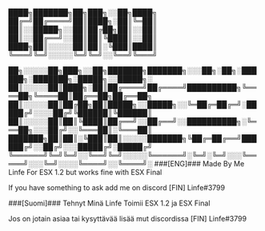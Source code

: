 ████╗███████╗██╗███╗░░██╗████╗
██╔═╝██╔════╝██║████╗░██║╚═██║
██║░░█████╗░░██║██╔██╗██║░░██║
██║░░██╔══╝░░██║██║╚████║░░██║
████╗██║░░░░░██║██║░╚███║████║
╚═══╝╚═╝░░░░░╚═╝╚═╝░░╚══╝╚═══╝

██╗░░░░░██╗███╗░░██╗███████╗███████╗░░░██╗░██╗░██████╗░███████╗░█████╗░░█████╗░
██║░░░░░██║████╗░██║██╔════╝██╔════╝██████████╗╚════██╗╚════██║██╔══██╗██╔══██╗
██║░░░░░██║██╔██╗██║█████╗░░█████╗░░╚═██╔═██╔═╝░█████╔╝░░░░██╔╝╚██████║╚██████║
██║░░░░░██║██║╚████║██╔══╝░░██╔══╝░░██████████╗░╚═══██╗░░░██╔╝░░╚═══██║░╚═══██║
███████╗██║██║░╚███║██║░░░░░███████╗╚██╔═██╔══╝██████╔╝░░██╔╝░░░█████╔╝░█████╔╝
╚══════╝╚═╝╚═╝░░╚══╝╚═╝░░░░░╚══════╝░╚═╝░╚═╝░░░╚═════╝░░░╚═╝░░░░╚════╝░░╚════╝░
###[ENG]###
Made By Me Linfe
For ESX 1.2 but works fine with ESX Final

If you have something to ask add me on discord [FIN] Linfe#3799


###[Suomi]###
Tehnyt Minä Linfe
Toimii ESX 1.2 ja ESX Final

Jos on jotain asiaa tai kysyttävää lisää mut discordissa [FIN] Linfe#3799



